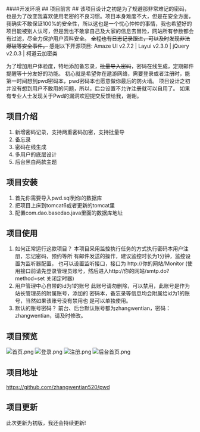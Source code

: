 ####开发环境 ## 项目前言 ##
  该项目设计之初是为了规避那非常难记的密码，也是为了改变我喜欢使用老密的不良习惯。项目本身难度不大，但是在安全方面，我确实不敢保证100%的安全性，所以这也是一个忧心忡忡的事情，我也希望好的项目能被别人认可，但是我也不敢拿自己及大家的信息去冒险，网站所有参数都会有过滤，尽全力保护用户资料安全。
~~全程也有日志记录跟进，可以及时发现非法爆破等安全事件。~~
 感谢以下开源项目: Amaze UI v2.7.2 | Layui v2.3.0 | jQuery v2.0.3 | 柯道云加密类

为了增加用户体验度，特地添加备忘录，~~批量导入密码~~，密码在线生成，定期邮件提醒等十分友好的功能。
初心就是希望你在遨游网络，需要登录或者注册时，能第一时间想到pwd密码本，pwd密码本也愿意做你最后的防火墙。
项目设计之初并没有想到用户不敢用的问题，所以，后台设置不允许注册就可以自用了。
如果有专业人士发现关于Pwd的漏洞欢迎提交反馈给我，谢谢。

项目介绍
----

    

 1. 新增密码记录，支持两重密码加密，支持批量导
 2. 备忘录
 3. 密码在线生成
 4. 多用户的底层设计
 5. 后台黑白两款主题


## 项目安装 ##

 1. 首先你需要导入pwd.sql到你的数据库
 2. 把项目上床到tomcat6或者更新的tomcat里
 3. 配置com.dao.basedao.java里面的数据库地址


## 项目使用 ##

 1. 如何正常运行这款项目？
本项目采用监控执行任务的方式执行密码本用户注册，忘记密码，预约等所 有邮件发送的操作，建议监控时长为1分钟，监控设置为监听器配置， 也可以设置监听接口，接口为 http://你的网站/Monitor (使用接口前请先登录管理员账号，然后进入http://你的网站/smtp.do?method=set  关闭定时器)
 2. 用户管理中心自带的id为1的账号
此账号请勿删除，可以禁用，此账号是作为站长管理员的附属账号，添加的 密码本，备忘录等信息均会附属给id为1的账号，当然如果该账号没有禁用也 是可以单独使用。
 3. 默认的账号密码？
前台、后台默认账号都为zhangwentian，密码：zhangwentian，请及时修改。
## 项目预览 ##
![首页.png][1]
![登录.png][2]
![注册.png][3]
![后台首页.png][4]
## 项目地址 ##
https://github.com/zhangwentian520/pwd
## 项目更新 ##
此次更新为初版，我还会持续更新!


  [1]: https://xtboke.cn/upload/2019/05/1139559042.png
  [2]: https://xtboke.cn/upload/2019/05/210032520.png
  [3]: https://xtboke.cn/upload/2019/05/2478269252.png
  [4]: https://xtboke.cn/upload/2019/05/483725124.png
